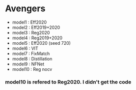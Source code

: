 # Avengers

* model1 : Eff2020
* model2 : Eff2019+2020
* model3 : Reg2020
* model4 : Reg2019+2020
* model5 : Eff2020 (seed 720)
* model6 : VIT
* model7 : FixMatch
* model8 : Distillation
* model9 : NFNet
* model10 : Reg nocv


### model10 is refered to Reg2020. I didn't get the code

